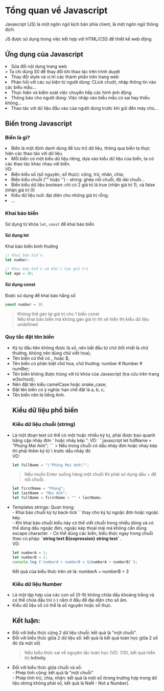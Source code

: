 # Tổng quan về Javascript

Javascript (JS) là một ngôn ngữ kịch bản phía client, là một ngôn ngữ thông dịch. <br  >

JS được sử dụng trong việc kết hợp với HTML/CSS để thiết kế web động

## Ứng dụng của Javascript

<li>Sửa đổi nội dung trang web <br>
> Ta chỉ dùng S0 để thay đổi khi thao tác trên trình duyệt <br>

<li>Thay đổi style và vị trí các thành phần trên trang web <br>
<li>Phản hồi với các sự kiện từ người dùng: CLick chuột, nhập thông tin vào các biểu mẫu... <br>
<li>Thực hiện và kiểm soát việc chuyển tiếp các hình ảnh động. <br>
<li>Thông báo cho người dùng: Việc nhập vào biểu mẫu có sai hay thiếu không... <br>
<li>Thao tác với dữ liệu đầu vào của người dùng trước khi gửi đến máy chủ...


## Biến trong Javascript

### Biến là gì?
<li>Biến là một định danh dùng để lưu trữ dữ liệu, thông qua biến ta thực hiện các thao táo với dữ liệu. <br>
<li>Mỗi biến có một kiểu dữ liệu riêng, dựa vào kiểu dữ liệu của biến, ta có các thao tác khác nhau với biến. <br>
VD: <br>
<li>Biến kiểu số (số nguyên, số thực): cộng, trừ, nhân, chia; <br>
<li>Biến kiểu chuỗi ("" hoặc '') - string: ghép nối chuỗi, độ dài chuỗi...<br>
<li>Biến kiểu dữ liệu boolean: chỉ có 2 giá trị là true (nhận giá trị 1), và false (nhận giá trị 0) <br>
<li>Kiểu dữ liệu null: đại diện cho những giá trị rỗng.
<li>...

### Khai báo biến

Sử dụng từ khóa `let`, `const` để khai báo biến

#### Sử dụng let

Khai báo biến bình thường

```javascript
// Khai báo biến
let number;

// Khai báo biến và khởi tạo giá trị
let age = 20;
```

#### Sử dụng const

Được sử dụng để khai báo hằng số

```javascript
const number = 10
```

> Không thể gán lại giá trị cho 1 biến const <br>
> Nếu khai báo biến mà không gán giá trị thì sẽ hiển thị kiểu dữ liệu undefined

### Quy tắc đặt tên biến
<ul>
<li> Ký tự đầu tiên không được là số, nên bắt đầu từ chữ (tốt nhất là chữ thường, không nên dùng chữ viết hoa);
<li> Tên biến có thể có _ hoặc $;
<li> Tên biến có phân biệt chữ hoa, chữ thường: number # Number # numBer;
<li> Tên biến không được trùng với từ khóa của Javascript (tra cứu trên trang w3school);
<li> Nên đặt tên kiểu camelCase hoặc snake_case;
<li> Đặt tên biến có ý nghĩa: hạn chế đặt là a, b, c;
<li> Tên biến nên là tiếng Anh.

## Kiểu dữ liệu phổ biến
### Kiểu dữ liệu chuỗi (string)
<li>Là một đoạn text có thể có một hoặc nhiều ký tự, phải được bao quanh bằng cặp nháy đơn ' hoặc nháy kép ".
VD:
```javascript
let fullName = "Phùng Mai Anh";
```
> Nếu trong chuỗi có dấu nháy đơn hoặc nháy kép thì phải thêm ký từ \ trước dấu nháy đó <br>
VD:<br>

```javascript
let fullName = "\"Phùng Mai Anh\"";
```
> Nếu muốn Enter xuống hàng một chuỗi thì phải sử dụng dấu + để nối chuỗi.

```javascript
let firstName = "Phùng";
let lastName = "Mai Anh";
let fullName = firstName + "" + lastName;
```
<li> Templates strings: Quan trọng: <br>
- Khai báo chuỗi ký tự back-tick `` thay cho ký tự ngoặc đơn hoặc ngoặc kép.<br>
- Khi khai báo chuỗi kiểu này có thể viết chuỗi trong nhiều dòng và có thể dùng dấu ngoặc đơn, ngoặc kép thoải mái mà không cần dùng escape character.
- Có thể dùng các biến, biểu thức ngay trong chuỗi theo cú pháp: <strong>`string text ${expression} string text` </strong>.<br>
VD: 

```javascript
let numberA = 1;
let numberB = 2;
console.log (`numberA + numberB = ${numberA + numberB}`);
```
Kết quả của biểu thức trên sẽ là: numberA + numberB = 3

### Kiểu dữ liệu Number
<li>Là một tập hợp của các con số (0-9) không chữa dấu khoảng trắng và có thể chứa dấu trừ (-) nằm ở đầu để đại diện cho số âm.
<li> Kiểu dữ liệu số có thể là số nguyên hoặc số thực.

## Kết luận:

<li> Đối với biểu thức cộng 2 dữ liệu chuỗi: kết quả là "một chuỗi".
<li> Đối với biểu thức giữa 2 dữ liệu số: kết quả là kết quả toán học giữa 2 số đó (là một số) <br>

> Nếu biểu thức sai về nguyên tắc toán học (VD: 7/0), kết quả hiển thị <strong>Infinity</strong>.
<li> Đối với biểu thức giữa chuỗi và số: <br>
- Phép tính cộng: kết quả là "một chuỗi"<br>
- Phép tính trừ, chia, nhân: kết quả là một số (trong trường hợp trong dữ liệu string không phải số, kết quả là NaN - Not a Number).  <br>





